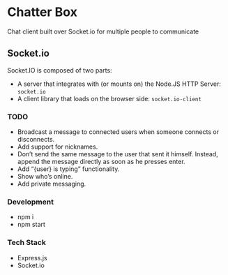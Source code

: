 # Chatter Box
Chat client built over Socket.io for multiple people to communicate

## Socket.io
Socket.IO is composed of two parts:
* A server that integrates with (or mounts on) the Node.JS HTTP Server: `socket.io`
* A client library that loads on the browser side: `socket.io-client`

### TODO
* Broadcast a message to connected users when someone connects or disconnects.
* Add support for nicknames.
* Don’t send the same message to the user that sent it himself. Instead, append the message directly as soon as he presses enter.
* Add “{user} is typing” functionality.
* Show who’s online.
* Add private messaging.

### Development
* npm i
* npm start

### Tech Stack
* Express.js
* Socket.io
